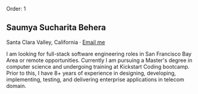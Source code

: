 Order: 1
<section class="resume-section" id="about">
    <div class="resume-section-content">
        <h1 class="mb-0 wide-text">
            Saumya Sucharita
            <!-- <span class="text-primary">Sucharita</span>--> 
            <span class="text-primary">Behera</span>
        </h1>
        <div class="subheading mb-5">
                Santa Clara Valley, California ·  <!-- (214) 517-0680 · -->
            <a href="mailto:saumya.sucharita@gmail.com">Email me</a>
        </div>
        <p class="lead mb-5">I am looking for full-stack software engineering roles in San Francisco Bay Area or remote opportunities. Currently I am pursuing a Master's degree in computer science and undergoing training at Kickstart Coding bootcamp. Prior to this, I have 8+ years of experience in designing, developing, implementing, testing, and delivering enterprise applications in telecom domain.</p>
        <div class="social-icons">
            <a class="social-icon" href="https://www.linkedin.com/in/saumya-sucharita/"><i class="fab fa-linkedin-in"></i></a>
            <a class="social-icon" href="https://github.com/saumyasucharita"><i class="fab fa-github"></i></a>
            <!-- <a class="social-icon" href="#!"><i class="fab fa-twitter"></i></a>
            <a class="social-icon" href="#!"><i class="fab fa-facebook-f"></i></a> -->
        </div>
    </div>
</section>